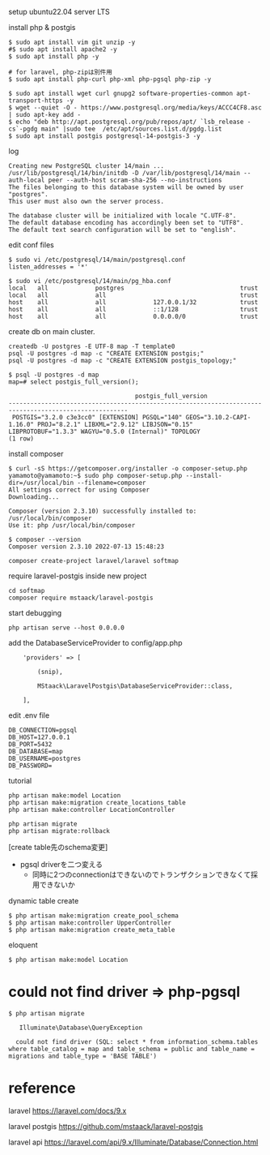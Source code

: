 
setup ubuntu22.04 server LTS


install php & postgis
```
$ sudo apt install vim git unzip -y
#$ sudo apt install apache2 -y
$ sudo apt install php -y

# for laravel, php-zipは別件用
$ sudo apt install php-curl php-xml php-pgsql php-zip -y

$ sudo apt install wget curl gnupg2 software-properties-common apt-transport-https -y
$ wget --quiet -O - https://www.postgresql.org/media/keys/ACCC4CF8.asc | sudo apt-key add -
$ echo "deb http://apt.postgresql.org/pub/repos/apt/ `lsb_release -cs`-pgdg main" |sudo tee  /etc/apt/sources.list.d/pgdg.list
$ sudo apt install postgis postgresql-14-postgis-3 -y
```

log
```
Creating new PostgreSQL cluster 14/main ...
/usr/lib/postgresql/14/bin/initdb -D /var/lib/postgresql/14/main --auth-local peer --auth-host scram-sha-256 --no-instructions
The files belonging to this database system will be owned by user "postgres".
This user must also own the server process.

The database cluster will be initialized with locale "C.UTF-8".
The default database encoding has accordingly been set to "UTF8".
The default text search configuration will be set to "english".
```

edit conf files
```
$ sudo vi /etc/postgresql/14/main/postgresql.conf
listen_addresses = '*'
```

```
$ sudo vi /etc/postgresql/14/main/pg_hba.conf
local   all             postgres                                trust
local   all             all                                     trust
host    all             all             127.0.0.1/32            trust
host    all             all             ::1/128                 trust
host    all             all             0.0.0.0/0               trust
```


create db on main cluster.
```
createdb -U postgres -E UTF-8 map -T template0
psql -U postgres -d map -c "CREATE EXTENSION postgis;"
psql -U postgres -d map -c "CREATE EXTENSION postgis_topology;"
```

```
$ psql -U postgres -d map
map=# select postgis_full_version();

                                   postgis_full_version
-------------------------------------------------------------------------------------------------------
 POSTGIS="3.2.0 c3e3cc0" [EXTENSION] PGSQL="140" GEOS="3.10.2-CAPI-1.16.0" PROJ="8.2.1" LIBXML="2.9.12" LIBJSON="0.15" LIBPROTOBUF="1.3.3" WAGYU="0.5.0 (Internal)" TOPOLOGY
(1 row)
```

install composer
```
$ curl -sS https://getcomposer.org/installer -o composer-setup.php
yamamoto@yamamoto:~$ sudo php composer-setup.php --install-dir=/usr/local/bin --filename=composer
All settings correct for using Composer
Downloading...

Composer (version 2.3.10) successfully installed to: /usr/local/bin/composer
Use it: php /usr/local/bin/composer

$ composer --version
Composer version 2.3.10 2022-07-13 15:48:23
```


```
composer create-project laravel/laravel softmap
```

require laravel-postgis inside new project
```
cd softmap
composer require mstaack/laravel-postgis
```

start debugging
```
php artisan serve --host 0.0.0.0
```

add the DatabaseServiceProvider to config/app.php
```
    'providers' => [

        (snip),

        MStaack\LaravelPostgis\DatabaseServiceProvider::class,

    ],

```

edit .env file
```
DB_CONNECTION=pgsql
DB_HOST=127.0.0.1
DB_PORT=5432
DB_DATABASE=map
DB_USERNAME=postgres
DB_PASSWORD=
```

tutorial
```
php artisan make:model Location
php artisan make:migration create_locations_table
php artisan make:controller LocationController
```

```
php artisan migrate
php artisan migrate:rollback
```



[create table先のschema変更]

* pgsql driverを二つ変える
  * 同時に2つのconnectionはできないのでトランザクションできなくて採用できないか


dynamic table create
```
$ php artisan make:migration create_pool_schema
$ php artisan make:controller UpperController
$ php artisan make:migration create_meta_table
```


eloquent
```
$ php artisan make:model Location
```


# could not find driver => php-pgsql

```
$ php artisan migrate

   Illuminate\Database\QueryException

  could not find driver (SQL: select * from information_schema.tables where table_catalog = map and table_schema = public and table_name = migrations and table_type = 'BASE TABLE')
```


# reference

laravel
https://laravel.com/docs/9.x

laravel postgis
https://github.com/mstaack/laravel-postgis

laravel api
https://laravel.com/api/9.x/Illuminate/Database/Connection.html
